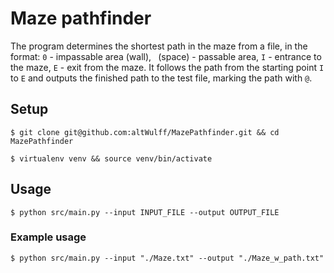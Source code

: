  # Maze pathfinder
The program determines the shortest path in the maze from a file, in the format:
`0` - impassable area (wall),
` `(space) - passable area,
`I` - entrance to the maze, `E` - exit from the maze.
It follows the path from the starting point `I` to `E` and outputs the finished path to the test file,
marking the path with `@`.

## Setup
`$ git clone git@github.com:altWulff/MazePathfinder.git && cd MazePathfinder`

`$ virtualenv venv && source venv/bin/activate`

## Usage
`$ python src/main.py --input INPUT_FILE --output OUTPUT_FILE`

### Example usage
`$ python src/main.py --input "./Maze.txt" --output "./Maze_w_path.txt"`
